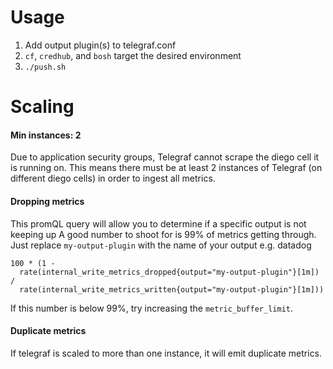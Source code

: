 # Usage
1. Add output plugin(s) to telegraf.conf
1. `cf`, `credhub`, and `bosh` target the desired environment
1. `./push.sh`

# Scaling
#### Min instances: 2
Due to application security groups, Telegraf cannot scrape the diego cell it is running on.
This means there must be at least 2 instances of Telegraf (on different diego cells) in 
order to ingest all metrics.

#### Dropping metrics
This promQL query will allow you to determine if a specific output is not keeping up
A good number to shoot for is 99% of metrics getting through.
Just replace `my-output-plugin` with the name of your output e.g. datadog
```
100 * (1 -
  rate(internal_write_metrics_dropped{output="my-output-plugin"}[1m]) / 
  rate(internal_write_metrics_written{output="my-output-plugin"}[1m]))
```

If this number is below 99%, try increasing the `metric_buffer_limit`.

#### Duplicate metrics
If telegraf is scaled to more than one instance, it will emit duplicate metrics.
